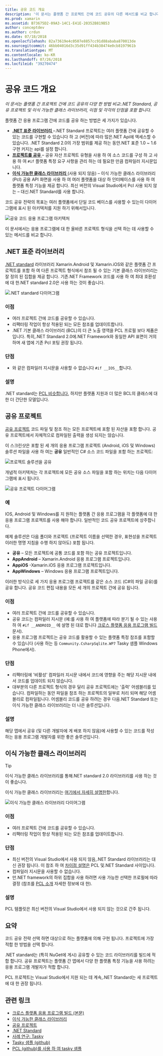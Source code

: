 ```yaml
---
title: 공유 코드 개요
description: '이 문서는 플랫폼 간 프로젝트 간에 코드 공유의 다른 메서드를 비교 합니다: 공유 프로젝트, 이식 가능한 클래스 라이브러리 및.NET Standard, 이점 및 단점이 각 포함 합니다.'
ms.prod: xamarin
ms.assetid: B73675D2-09A3-14C1-E41E-20352B819B53
author: conceptdev
ms.author: crdun
ms.date: 07/18/2018
ms.openlocfilehash: 82a73619e4c0507e8857cc91d88ababa870013de
ms.sourcegitcommit: 46bb04016d3c35d91ff434b38474e0cb8197961b
ms.translationtype: MT
ms.contentlocale: ko-KR
ms.lasthandoff: 07/26/2018
ms.locfileid: "39270474"
---
```

# <a name="sharing-code-overview"></a>공유 코드 개요

_이 문서는 플랫폼 간 프로젝트 간에 코드 공유의 다양 한 방법 비교:.NET Standard, 공유 프로젝트 및 이식 가능한 클래스 라이브러리, 이점 및 각각의 단점을 포함 합니다._

플랫폼 간 응용 프로그램 간에 코드를 공유 하는 방법은 세 가지가 있습니다.

- [**.NET 표준 라이브러리** ](#Net_Standard) –.NET Standard 프로젝트는 여러 플랫폼 간에 공유할 수 있는 코드를 구현할 수 있습니다 하 고 (버전)에 따라 많은.NET Api에 액세스할 수 있습니다. .NET Standard 2.0의 가장 범위를 제공 하는 동안.NET 표준 1.0 ~ 1.6 구현 커지는 api를 설정 합니다.
- [**프로젝트를 공유** ](#Shared_Projects) – 공유 자산 프로젝트 유형을 사용 하 여 소스 코드를 구성 하 고 사용 하 여 `#if` 플랫폼 특정 요구 사항을 관리 하는 데 필요한 만큼 컴파일러 지시문입니다.
- [**이식 가능한 클래스 라이브러리** ](#Portable_Class_Libraries) (사용 되지 않음) – 이식 가능한 클래스 라이브러리 (Pcl) 공용 API 화면을 사용 하 여 여러 플랫폼을 대상 하 인터페이스를 사용 하 여 플랫폼 특정 기능을 제공 합니다. 최신 버전의 Visual Studio에서 Pcl 사용 되지 않는 &ndash; 대신.NET Standard를 사용 합니다.

코드 공유 전략의 목표는 여러 플랫폼에서 단일 코드 베이스를 사용할 수 있는이 다이어그램에 표시 된 아키텍처를 지원 하기 위해서입니다.

 ![공유 코드 응용 프로그램 아키텍처](code-sharing-images/conceptualarchitecture.png "공유 코드 응용 프로그램 아키텍처")

이 문서에서는 응용 프로그램에 대 한 올바른 프로젝트 형식을 선택 하는 데 사용할 수 있는 메서드를 비교 합니다.

<a name="Net_Standard" />

## <a name="net-standard-libraries"></a>.NET 표준 라이브러리

[.NET standard](~/cross-platform/app-fundamentals/net-standard.md) 라이브러리 Xamarin.Android 및 Xamarin.iOS와 같은 플랫폼 간 프로젝트를 포함 하 여 다른 프로젝트 형식에서 참조 될 수 있는 기본 클래스 라이브러리는 잘 정의 된 집합을 제공 합니다. 기존.NET Framework 코드를 사용 하 여 최대 호환성에 대 한.NET standard 2.0은 사용 하는 것이 좋습니다.

![.NET standard 다이어그램](code-sharing-images/netstandard.png ".NET Standard 다이어그램")

### <a name="benefits"></a>이점

- 여러 프로젝트 간에 코드를 공유할 수 있습니다.
- 리팩터링 작업이 항상 적용된 되는 모든 참조를 업데이트합니다.
- .NET 기본 클래스 라이브러리 (BCL)의 더 큰 노출 영역을 PCL 프로필 보다 제품은입니다. 특히,.NET Standard 2.0에.NET Framework와 동일한 API 표면이 거의 하며 새 앱에 기존 Pcl 포팅 권장 됩니다.

### <a name="disadvantages"></a>단점

- 와 같은 컴파일러 지시문을 사용할 수 없습니다 `#if __IOS__`합니다.

### <a name="remarks"></a>설명

.NET standard는 [PCL 비슷합니다](https://docs.microsoft.com/dotnet/standard/net-standard#comparison-to-portable-class-libraries), 하지만 플랫폼 지원과 더 많은 BCL의 클래스에 대 한 더 간단한 모델입니다.

<a name="Shared_Projects" />

## <a name="shared-projects"></a>공유 프로젝트

[공유 프로젝트](~/cross-platform/app-fundamentals/shared-projects.md) 코드 파일 및 참조 하는 모든 프로젝트에 포함 된 자산을 포함 합니다. 공유 프로젝트에서 자체적으로 컴파일된 출력을 생성 되지는 않습니다.

이 스크린샷은 포함 된 세 개의 응용 프로그램 프로젝트 (Android, iOS 및 Windows) 솔루션 파일을 사용 하 여는 **공유** 일반적인 C# 소스 코드 파일을 포함 하는 프로젝트:

![프로젝트 솔루션을 공유](code-sharing-images/sharedsolution.png "프로젝트 솔루션 공유")

개념적 아키텍처는 각 프로젝트에 모든 공유 소스 파일을 포함 하는 위치는 다음 다이어그램에 표시 됩니다.

![공유 프로젝트 다이어그램](code-sharing-images/sharedassetproject.png "공유 프로젝트 다이어그램")

### <a name="example"></a>예

IOS, Android 및 Windows를 지 원하는 플랫폼 간 응용 프로그램을 각 플랫폼에 대 한 응용 프로그램 프로젝트를 사용 해야 합니다. 일반적인 코드 공유 프로젝트에 상주합니다.

예제 솔루션은 다음 폴더와 프로젝트 (프로젝트 이름을 선택한 경우, 표현성을 프로젝트 이러한 명명 지침을 수행 하지 않아도) 포함 됩니다.

- **공유** – 모든 프로젝트에 공통 코드를 포함 하는 공유 프로젝트입니다.
- **AppAndroid** – Xamarin.Android 응용 프로그램 프로젝트입니다.
- **AppiOS** -Xamarin.iOS 응용 프로그램 프로젝트입니다.
- **AppWindows** – Windows 응용 프로그램 프로젝트입니다.

이러한 방식으로 세 가지 응용 프로그램 프로젝트를 같은 소스 코드 (C#의 파일 공유)를 공유 합니다. 공유 코드 편집 내용을 모든 세 개의 프로젝트 간에 공유 됩니다.

### <a name="benefits"></a>이점

- 여러 프로젝트 간에 코드를 공유할 수 있습니다.
- 공유 코드는 컴파일러 지시문 (예:를 사용 하 여 플랫폼에 따라 분기 될 수 있는 사용 하 여 `#if __ANDROID__` 에 설명 된 대로 합니다 [크로스 플랫폼 응용 프로그램 빌드](~/cross-platform/app-fundamentals/building-cross-platform-applications/index.md) 문서).
- 응용 프로그램 프로젝트는 공유 코드를 활용할 수 있는 플랫폼 특정 참조를 포함할 수 있습니다 (사용 하는 등 `Community.CsharpSqlite.WP7` Tasky 샘플 Windows Phone에서).

### <a name="disadvantages"></a>단점

- 리팩터링에 '비활성' 컴파일러 지시문 내에서 코드에 영향을 주는 해당 지시문 내에서 코드를 업데이트 되지 않습니다.
- 대부분의 다른 프로젝트 형식의 경우 달리 공유 프로젝트에는 '출력' 어셈블리를 있습니다. 컴파일하는 동안 파일을 참조 하는 프로젝트의 일부로 처리 되며 해당 어셈블리로 컴파일됩니다. 어셈블리 코드를 공유 하려는 경우 다음.NET Standard 또는 이식 가능한 클래스 라이브러리는 더 나은 솔루션입니다.

<a name="Shared_Remarks" />

### <a name="remarks"></a>설명

해당 앱에서 공유 (및 다른 개발자에 게 배포 하지 않음)에 사용할 수 있는 코드를 작성 하는 응용 프로그램 개발자를 위한 좋은 솔루션입니다.

<a name="Portable_Class_Libraries" />

## <a name="portable-class-libraries"></a>이식 가능한 클래스 라이브러리

> [!TIP]
> 이식 가능한 클래스 라이브러리를 통해.NET standard 2.0 라이브러리를 사용 하는 것이 좋습니다.

이식 가능한 클래스 라이브러리는 [여기에서 자세히 설명한](~/cross-platform/app-fundamentals/pcl.md)합니다.

![이식 가능한 클래스 라이브러리 다이어그램](code-sharing-images/portableclasslibrary.png "이식 가능한 클래스 라이브러리 다이어그램")

### <a name="benefits"></a>이점

- 여러 프로젝트 간에 코드를 공유할 수 있습니다.
- 리팩터링 작업이 항상 적용된 되는 모든 참조를 업데이트합니다.

### <a name="disadvantages"></a>단점

- 최신 버전의 Visual Studio에서 사용 되지 않음,.NET Standard 라이브러리는 대신 권장 됩니다. 이 참조 하 여 [차이점 설명은](https://docs.microsoft.com/dotnet/standard/net-standard#comparison-to-portable-class-libraries) PCL 및.NET Standard 사이입니다.
- 컴파일러 지시문을 사용할 수 없습니다.
- 만.NET framework의 하위 집합을 사용 하려면 사용 가능한 선택한 프로필에 따라 결정 (참조를 [PCL 소개](~/cross-platform/app-fundamentals/pcl.md) 자세한 정보에 대 한).

### <a name="remarks"></a>설명

PCL 템플릿은 최신 버전의 Visual Studio에서 사용 되지 않는 것으로 간주 됩니다.

## <a name="summary"></a>요약

코드 공유 전략 선택 하면 대상으로 하는 플랫폼에 의해 구현 됩니다. 프로젝트에 가장 적합 한 방법을 선택 합니다.

.NET standard는 (특히 NuGet에 게시) 공유할 수 있는 코드 라이브러리를 빌드에 적합 합니다. 공유 프로젝트는 플랫폼 간 앱에서 다양 한 플랫폼 특정 기능을 사용 하려는 응용 프로그램 개발자가 적합 합니다.

PCL 프로젝트는 Visual Studio에서 지원 되는 데 계속,.NET Standard는 새 프로젝트에 대 한 권장 됩니다.

## <a name="related-links"></a>관련 링크

- [크로스 플랫폼 응용 프로그램 빌드 (본문)](~/cross-platform/app-fundamentals/building-cross-platform-applications/index.md)
- [이식 가능한 클래스 라이브러리](~/cross-platform/app-fundamentals/pcl.md)
- [공유 프로젝트](~/cross-platform/app-fundamentals/shared-projects.md)
- [.NET Standard](~/cross-platform/app-fundamentals/net-standard.md)
- [사례 연구: Tasky](~/cross-platform/app-fundamentals/building-cross-platform-applications/case-study-tasky.md)
- [Tasky 샘플 (github)](https://github.com/xamarin/mobile-samples/tree/master/Tasky)
- [PCL (github)를 사용 하 여 tasky 샘플](https://github.com/xamarin/mobile-samples/tree/master/TaskyPortable)
